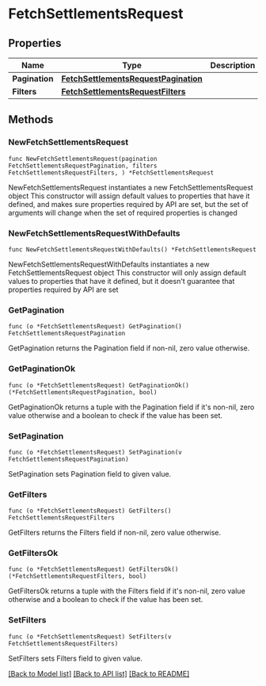 # FetchSettlementsRequest

## Properties

Name | Type | Description | Notes
------------ | ------------- | ------------- | -------------
**Pagination** | [**FetchSettlementsRequestPagination**](FetchSettlementsRequestPagination.md) |  | 
**Filters** | [**FetchSettlementsRequestFilters**](FetchSettlementsRequestFilters.md) |  | 

## Methods

### NewFetchSettlementsRequest

`func NewFetchSettlementsRequest(pagination FetchSettlementsRequestPagination, filters FetchSettlementsRequestFilters, ) *FetchSettlementsRequest`

NewFetchSettlementsRequest instantiates a new FetchSettlementsRequest object
This constructor will assign default values to properties that have it defined,
and makes sure properties required by API are set, but the set of arguments
will change when the set of required properties is changed

### NewFetchSettlementsRequestWithDefaults

`func NewFetchSettlementsRequestWithDefaults() *FetchSettlementsRequest`

NewFetchSettlementsRequestWithDefaults instantiates a new FetchSettlementsRequest object
This constructor will only assign default values to properties that have it defined,
but it doesn't guarantee that properties required by API are set

### GetPagination

`func (o *FetchSettlementsRequest) GetPagination() FetchSettlementsRequestPagination`

GetPagination returns the Pagination field if non-nil, zero value otherwise.

### GetPaginationOk

`func (o *FetchSettlementsRequest) GetPaginationOk() (*FetchSettlementsRequestPagination, bool)`

GetPaginationOk returns a tuple with the Pagination field if it's non-nil, zero value otherwise
and a boolean to check if the value has been set.

### SetPagination

`func (o *FetchSettlementsRequest) SetPagination(v FetchSettlementsRequestPagination)`

SetPagination sets Pagination field to given value.


### GetFilters

`func (o *FetchSettlementsRequest) GetFilters() FetchSettlementsRequestFilters`

GetFilters returns the Filters field if non-nil, zero value otherwise.

### GetFiltersOk

`func (o *FetchSettlementsRequest) GetFiltersOk() (*FetchSettlementsRequestFilters, bool)`

GetFiltersOk returns a tuple with the Filters field if it's non-nil, zero value otherwise
and a boolean to check if the value has been set.

### SetFilters

`func (o *FetchSettlementsRequest) SetFilters(v FetchSettlementsRequestFilters)`

SetFilters sets Filters field to given value.



[[Back to Model list]](../README.md#documentation-for-models) [[Back to API list]](../README.md#documentation-for-api-endpoints) [[Back to README]](../README.md)


